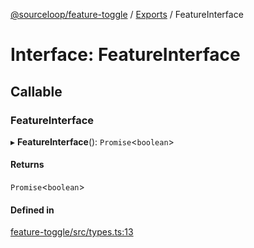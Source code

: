 [@sourceloop/feature-toggle](../README.md) / [Exports](../modules.md) / FeatureInterface

# Interface: FeatureInterface

## Callable

### FeatureInterface

▸ **FeatureInterface**(): `Promise`<`boolean`\>

#### Returns

`Promise`<`boolean`\>

#### Defined in

[feature-toggle/src/types.ts:13](https://github.com/codeweb05/repo1/blob/ea19add/packages/feature-toggle/src/types.ts#L13)
